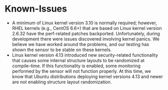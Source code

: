 # Known-Issues

- A minimum of Linux kernel version 3.10 is normally required; however, RHEL
kernels (e.g., CentOS 6.6+) that are based on Linux kernel version 2.6.32 have
the perf-related patches backported. Unfortunately, during development there
were issues discovered involving kernel panics. We believe we have worked
around the problems, and our testing has shown the sensor to be stable on these
kernels.
- Linux kernel version 4.13 introduced new security-related functionality that
causes some internal structure layouts to be randomized at compile-time. If
this functionality is enabled, some monitoring performed by the sensor will not
function properly. At this time, we know that Ubuntu distributions deploying
kernel versions 4.13 and newer are not enabling structure layout randomization.
